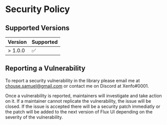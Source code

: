 # Security Policy

## Supported Versions

| Version | Supported          |
| ------- | ------------------ |
| > 1.0.0 | :white_check_mark: |

## Reporting a Vulnerability

To report a security vulnerability in the library please email me at [chouse.samuel@gmail.com](mailto:chouse.samuel@gmail.com) or contact me on Discord at Xenfo#0001.

Once a vulnerability is reported, maintainers will investigate and take action on it. If a maintainer cannot replicate the vulnerability, the issue will be closed. If the issue is accepted there will be a security patch immediatly or the patch will be added to the next version of Flux UI depending on the severity of the vulnerability.
